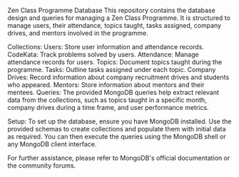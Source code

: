 Zen Class Programme Database
This repository contains the database design and queries for managing a Zen Class Programme. It is structured to manage users, their attendance, topics taught, tasks assigned, company drives, and mentors involved in the programme.

Collections:
Users: Store user information and attendance records.
CodeKata: Track problems solved by users.
Attendance: Manage attendance records for users.
Topics: Document topics taught during the programme.
Tasks: Outline tasks assigned under each topic.
Company Drives: Record information about company recruitment drives and students who appeared.
Mentors: Store information about mentors and their mentees.
Queries:
The provided MongoDB queries help extract relevant data from the collections, such as topics taught in a specific month, company drives during a time frame, and user performance metrics.

Setup:
To set up the database, ensure you have MongoDB installed. Use the provided schemas to create collections and populate them with initial data as required. You can then execute the queries using the MongoDB shell or any MongoDB client interface.

For further assistance, please refer to MongoDB's official documentation or the community forums.




 
